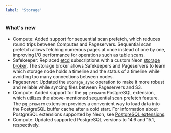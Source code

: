 ```yaml
---
label: 'Storage'
---
```


### What's new

- Compute: Added support for sequential scan prefetch, which reduces round trips between Computes and Pageservers. Sequential scan prefetch allows fetching numerous pages at once instead of one by one, improving I/O performance for operations such as table scans.
- Safekeeper: Replaced [etcd](https://etcd.io/) subscriptions with a custom Neon [storage broker](https://github.com/neondatabase/neon/blob/main/docs/storage_broker.md). The storage broker allows Safekeepers and Pageservers to learn which storage node holds a timeline and the status of a timeline while avoiding too many connections between nodes.  
- Pageserver: Updated the `storage_sync` operation to make it more robust and reliable while syncing files between Pageservers and S3.
- Compute: Added support for the `pg_prewarm` PostgreSQL extension, which utilizes the above-mentioned sequential scan prefetch feature. The `pg_prewarm` extension provides a convenient way to load data into the PostgreSQL buffer cache after a cold start. For information about PostgreSQL extensions supported by Neon, see [PostgreSQL extensions](https://neon.tech/docs/reference/pg-extensions/).
- Compute: Updated supported PostgreSQL versions to 14.6 and 15.1, respectively.
